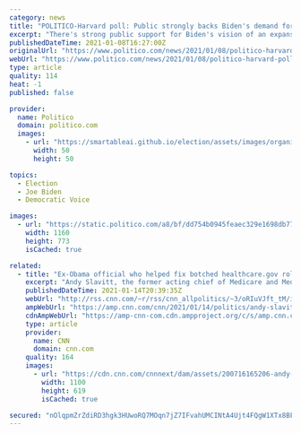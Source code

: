 ```yaml
---
category: news
title: "POLITICO-Harvard poll: Public strongly backs Biden's demand for Covid aid"
excerpt: "There's strong public support for Biden's vision of an expansive government effort to combat the pandemic and its economic fallout."
publishedDateTime: 2021-01-08T16:27:00Z
originalUrl: "https://www.politico.com/news/2021/01/08/politico-harvard-poll-public-biden-aid-456511"
webUrl: "https://www.politico.com/news/2021/01/08/politico-harvard-poll-public-biden-aid-456511"
type: article
quality: 114
heat: -1
published: false

provider:
  name: Politico
  domain: politico.com
  images:
    - url: "https://smartableai.github.io/election/assets/images/organizations/politico.com-50x50.jpg"
      width: 50
      height: 50

topics:
  - Election
  - Joe Biden
  - Democratic Voice

images:
  - url: "https://static.politico.com/a8/bf/dd754b0945feaec329e1698db776/ap21006771717797-1.jpg"
    width: 1160
    height: 773
    isCached: true

related:
  - title: "Ex-Obama official who helped fix botched healthcare.gov rollout to join Biden's Covid-19 team"
    excerpt: "Andy Slavitt, the former acting chief of Medicare and Medicaid under the Obama administration, is expected to join President-elect Joe Biden's Covid-19 team in a senior advisory role, CNN has learned.\n    \n"
    publishedDateTime: 2021-01-14T20:39:35Z
    webUrl: "http://rss.cnn.com/~r/rss/cnn_allpolitics/~3/oRIuVJft_tM/index.html"
    ampWebUrl: "https://amp.cnn.com/cnn/2021/01/14/politics/andy-slavitt-biden-covid-team/index.html"
    cdnAmpWebUrl: "https://amp-cnn-com.cdn.ampproject.org/c/s/amp.cnn.com/cnn/2021/01/14/politics/andy-slavitt-biden-covid-team/index.html"
    type: article
    provider:
      name: CNN
      domain: cnn.com
    quality: 164
    images:
      - url: "https://cdn.cnn.com/cnnnext/dam/assets/200716165206-andy-slavitt-new-headshot-super-tease.jpg"
        width: 1100
        height: 619
        isCached: true

secured: "nOlqpmZrZdiRD3hgk3HUwoRQ7MOqn7jZ7IFvahUMCINtA4Ujt4FQgW1XTx8BFPV5orHb02rxtUT/In7iiyHwRRB5q0wwdj6NLnmLw45rl7Mbjx57ThKNUcBVPlp9Ej/HpnB1Wzk1dANEV9DOs//HH473EnVvob0k07lU4B5TNnDA0D5vn0HkNGbvTX0VCSLqektGeXzBcOFsCVDnRjXBKGIVo2usXq3sZmc+lCqcCRZPKEtO5bLr+Shzdw2NOjYEhgqRph4uqV3NJwVJFXJFmmRzSmlsDkwkOlsGOGB+pZ+UnoQTDXk/PgQO0s8AYN6hI/8ZZpTDvvW1e4kg/PaxJwbVIknmZmgV0TkKznpNacs=;eKzubVTpHaQHeEa7pJU5Dg=="
---
```


